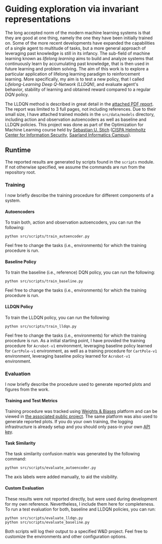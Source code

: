 # Guiding exploration via invariant representations

The long accepted norm of the modern machine learning systems is that they are good at one thing, namely the one they have been initially trained on. Some of the more recent developments have expanded the capabilities of a single agent to multitude of tasks, but a more general approach of leveraging past knowledge is still in its infancy. The sub-field of machine learning known as *lifelong learning* aims to build and analyze systems that continuously learn by accumulating past knowledge, that is then used in future learning and problem solving. The aim of this work is to explore a particular application of lifelong learning paradigm to reinforcement learning. More specifically, my aim is to test a new policy, that I called *Lifelong-Learning Deep Q-Network (LLDQN)*, and evaluate agent's behavior, stability of learning and obtained reward compared to a regular *DQN* policy.

The LLDQN method is described in great detail in the [attached PDF report](https://github.com/aleksa-sukovic/lldqn/blob/master/src/data/assets/work.pdf). The report was limited to $3$ full pages, not including references. Due to their small size, I have attached trained models in the `src/data/models` directory, including action and observation autoencoders as well as baseline and LLDQN policies. This project was done as part of the Optimization for Machine Learning course held by [Sebastian U. Stich](https://www.sstich.ch) ([CISPA Helmholtz Center for Information Security](https://cispa.de), [Saarland Informatics Campus](https://saarland-informatics-campus.de)).

## Runtime

The reported results are generated by scripts found in the `scripts` module. If not otherwise specified, we assume the commands are run from the repository root.

### Training

I now briefly describe the training procedure for different components of a system.

#### Autoencoders

To train both, action and observation autoencoders, you can run the following:

```
python src/scripts/train_autoencoder.py
```

Feel free to change the tasks (i.e., environments) for which the training procedure is run.

#### Baseline Policy

To train the baseline (i.e., reference) DQN policy, you can run the following:

```
python src/scripts/train_baseline.py
```

Feel free to change the tasks (i.e., environments) for which the training procedure is run.

#### LLDQN Policy

To train the LLDQN policy, you can run the following:

```
python src/scripts/train_lldqn.py
```

Feel free to change the tasks (i.e., environments) for which the training procedure is run. As a initial starting point, I have provided the training procedure for `Acrobot-v1` environment, leveraging baseline policy learned for `CartPole-v1` environment, as well as a training procedure for `CartPole-v1` environment, leveraging baseline policy learned for `Acrobot-v1` environment.


### Evaluation

I now briefly describe the procedure used to generate reported plots and figures from the work.

#### Training and Test Metrics

Training procedure was tracked using [Weights & Biases](https://wandb.ai/site) platform and can be viewed in [the associated public project](https://wandb.ai/alsk/lldqn?workspace=user-alsk). The same platform was also used to generate reported plots. If you do your own training, the logging infrastructure is already setup and you should only pass-in your own [API key](https://docs.wandb.ai/quickstart#1.-set-up-wandb).

#### Task Similarity

The task similarity confusion matrix was generated by the following command:

```
python src/scripts/evaluate_autoencoder.py
```

The axis labels were added manually, to aid the visibility.

#### Custom Evaluation

These results were not reported directly, but were used during development for my own reference. Nevertheless, I include them here for completeness. To run a test evaluation for both, baseline and LLDQN policies, you can run:

```
python src/scripts/evaluate_lldqn.py
python src/scripts/evaluate_baseline.py
```

Both scripts will log their output to a specified W&D project. Feel free to customize the environments and other configuration options.

